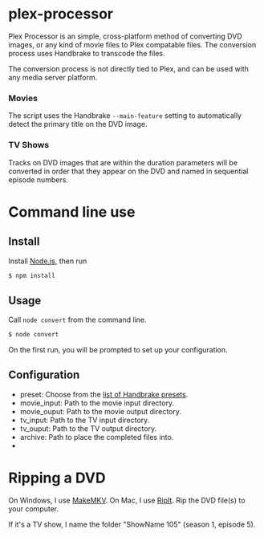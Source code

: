 plex-processor
============
Plex Processor is an simple, cross-platform method of converting DVD images, or any kind of movie files to Plex compatable files. The conversion process uses Handbrake to transcode the files.

The conversion process is not directly tied to Plex, and can be used with any media server platform.

### Movies
The script uses the Handbrake `--main-feature` setting to automatically detect the primary title on the DVD image.

### TV Shows
Tracks on DVD images that are within the duration parameters will be converted in order that they appear on the DVD and named in sequential episode numbers.

Command line use
================
Install
-------
Install [Node.js](http://nodejs.org), then run

```sh
$ npm install
```

Usage
-----
Call `node convert` from the command line.
```sh
$ node convert
```
On the first run, you will be prompted to set up your configuration.

Configuration
-------------

* preset: Choose from the [list of Handbrake presets](https://trac.handbrake.fr/wiki/BuiltInPresets).
* movie_input: Path to the movie input directory.
* movie_ouput: Path to the movie output directory.
* tv_input: Path to the TV input directory.
* tv_ouput: Path to the TV output directory.
* archive: Path to place the completed files into.
* 

Ripping a DVD
=============
On Windows, I use [MakeMKV](http://www.makemkv.com/). On Mac, I use [RipIt](http://thelittleappfactory.com/ripit/). Rip the DVD file(s) to your computer.

If it's a TV show, I name the folder "ShowName 105" (season 1, episode 5).
